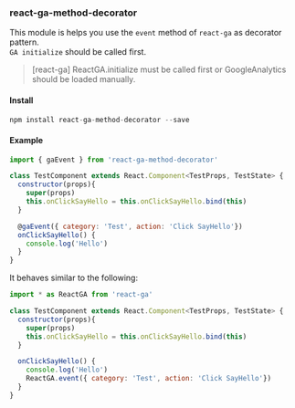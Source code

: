 ### react-ga-method-decorator
This module is helps you use the `event` method of `react-ga` as decorator pattern.  
`GA initialize` should be called first.

>[react-ga] ReactGA.initialize must be called first or GoogleAnalytics should be loaded manually.

#### Install
```javascript
npm install react-ga-method-decorator --save
```

#### Example
```javascript
import { gaEvent } from 'react-ga-method-decorator'

class TestComponent extends React.Component<TestProps, TestState> {
  constructor(props){
    super(props)
    this.onClickSayHello = this.onClickSayHello.bind(this)
  }

  @gaEvent({ category: 'Test', action: 'Click SayHello'})
  onClickSayHello() {
    console.log('Hello')
  }
}
```


It behaves similar to the following:
```javascript
import * as ReactGA from 'react-ga'

class TestComponent extends React.Component<TestProps, TestState> {
  constructor(props){
    super(props)
    this.onClickSayHello = this.onClickSayHello.bind(this)
  }

  onClickSayHello() {
    console.log('Hello')
    ReactGA.event({ category: 'Test', action: 'Click SayHello'})
  }
}

```